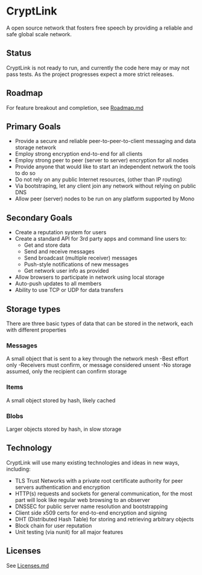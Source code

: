 ﻿# CryptLink
A open source network that fosters free speech by providing a reliable and safe global scale network.

## Status
CryptLink is not ready to run, and currently the code here may or may not pass tests. As the project progresses expect a more strict releases.

## Roadmap
For feature breakout and completion, see [Roadmap.md](Roadmap.md)

## Primary Goals
* Provide a secure and reliable peer-to-peer-to-client messaging and data storage network
* Employ strong encryption end-to-end for all clients
* Employ strong peer to peer (server to server) encryption for all nodes
* Provide anyone that would like to start an independent network the tools to do so
* Do not rely on any public Internet resources,  (other than IP routing)
* Via bootstraping, let any client join any network without relying on public DNS
* Allow peer (server) nodes to be run on any platform supported by Mono

## Secondary Goals
* Create a reputation system for users
* Create a standard API for 3rd party apps and command line users to:
  * Get and store data
  * Send and receive messages
  * Send broadcast (multiple receiver) messages
  * Push-style notifications of new messages
  * Get network user info as provided
* Allow browsers to participate in network using local storage
* Auto-push updates to all members
* Ability to use TCP or UDP for data transfers

## Storage types
There are three basic types of data that can be stored in the network, each with different properties

### Messages
A small object that is sent to a key through the network mesh
-Best effort only
-Receivers must confirm, or message considered unsent
-No storage assumed, only the recipient can confirm storage

### Items
A small object stored by hash, likely cached

### Blobs
Larger objects stored by hash, in slow storage

## Technology
CryptLink will use many existing technologies and ideas in new ways, including:

* TLS Trust Networks with a private root certificate authority for peer servers authentication and encryption
* HTTP(s) requests and sockets for general communication, for the most part will look like regular web browsing to an observer
* DNSSEC for public server name resolution and bootstrapping
* Client side x509 certs for end-to-end encryption and signing
* DHT (Distributed Hash Table) for storing and retrieving arbitrary objects
* Block chain for user reputation
* Unit testing (via nunit) for all major features

## Licenses
See [Licenses.md](Licenses.md)